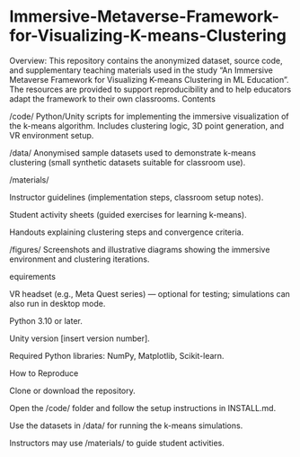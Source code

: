 # Immersive-Metaverse-Framework-for-Visualizing-K-means-Clustering
Overview:  This repository contains the anonymized dataset, source code, and supplementary teaching materials used in the study “An Immersive Metaverse Framework for Visualizing K-means Clustering in ML Education”. The resources are provided to support reproducibility and to help educators adapt the framework to their own classrooms.
Contents

/code/
Python/Unity scripts for implementing the immersive visualization of the k-means algorithm.
Includes clustering logic, 3D point generation, and VR environment setup.

/data/
Anonymised sample datasets used to demonstrate k-means clustering (small synthetic datasets suitable for classroom use).

/materials/

Instructor guidelines (implementation steps, classroom setup notes).

Student activity sheets (guided exercises for learning k-means).

Handouts explaining clustering steps and convergence criteria.

/figures/
Screenshots and illustrative diagrams showing the immersive environment and clustering iterations.

equirements

VR headset (e.g., Meta Quest series) — optional for testing; simulations can also run in desktop mode.

Python 3.10 or later.

Unity version [insert version number].

Required Python libraries: NumPy, Matplotlib, Scikit-learn.

How to Reproduce

Clone or download the repository.

Open the /code/ folder and follow the setup instructions in INSTALL.md.

Use the datasets in /data/ for running the k-means simulations.

Instructors may use /materials/ to guide student activities.
